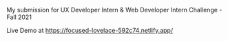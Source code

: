My submission for UX Developer Intern & Web Developer Intern Challenge - Fall 2021

Live Demo at https://focused-lovelace-592c74.netlify.app/
